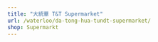 ```yaml
---
title: "大統華 T&T Supermarket"
url: /waterloo/da-tong-hua-tundt-supermarket/
shop: Supermarkt
---
```

